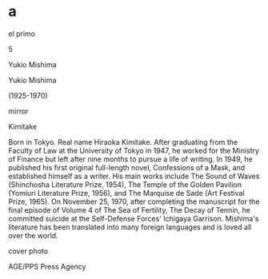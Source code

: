 a
=

el primo


5

Yukio Mishima

Yukio Mishima

(1925-1970)

mirror

Kimitake

Born in Tokyo. Real name Hiraoka Kimitake. After graduating from the Faculty of Law at the University of Tokyo in 1947, he worked for the Ministry of Finance but left after nine months to pursue a life of writing. In 1949, he published his first original full-length novel, Confessions of a Mask, and established himself as a writer. His main works include The Sound of Waves (Shinchosha Literature Prize, 1954), The Temple of the Golden Pavilion (Yomiuri Literature Prize, 1956), and The Marquise de Sade (Art Festival Prize, 1965). On November 25, 1970, after completing the manuscript for the final episode of Volume 4 of The Sea of ​​Fertility, The Decay of Tennin, he committed suicide at the Self-Defense Forces' Ichigaya Garrison. Mishima's literature has been translated into many foreign languages ​​and is loved all over the world.

cover photo

AGE/PPS Press Agency